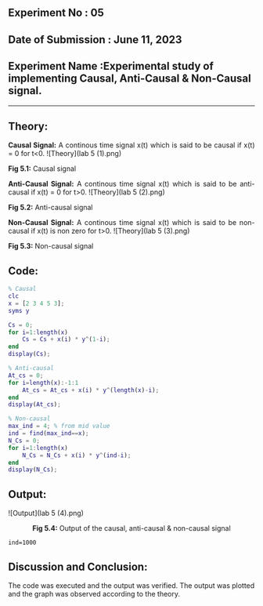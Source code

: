 ## Experiment No : 05

## Date of Submission : June 11, 2023

## Experiment Name :Experimental study of implementing Causal, Anti-Causal & Non-Causal signal.

---

## Theory:
<p style="text-align: justify">
  <strong>Causal Signal:</strong> A continous time signal x(t) which is said to be causal if x(t) = 0 for t<0.
  ![Theory](lab 5 (1).png)
  <p>
  <strong>Fig 5.1:</strong> Causal signal
  </p>
</p>
<p style="text-align: justify">
  <strong>Anti-Causal Signal:</strong> A continous time signal x(t) which is said to be anti-causal if x(t) = 0 for t>0.
  ![Theory](lab 5 (2).png)
  <p>
  <strong>Fig 5.2:</strong> Anti-causal signal
  </p>
</p>
<p style="text-align: justify">
  <strong>Non-Causal Signal:</strong> A continous time signal x(t) which is said to be non-causal if x(t) is non zero for t>0.
  ![Theory](lab 5 (3).png)
  <p>
  <strong>Fig 5.3:</strong> Non-causal signal
  </p>
</p>

## Code:

```matlab
% Causal 
clc
x = [2 3 4 5 3];
syms y

Cs = 0;
for i=1:length(x)
    Cs = Cs + x(i) * y^(1-i);
end
display(Cs);

% Anti-causal
At_cs = 0;
for i=length(x):-1:1
    At_cs = At_cs + x(i) * y^(length(x)-i);
end
display(At_cs);

% Non-causal
max_ind = 4; % from mid value
ind = find(max_ind==x);
N_Cs = 0;
for i=1:length(x)
    N_Cs = N_Cs + x(i) * y^(ind-i);
end
display(N_Cs);
```

## Output:
![Output](lab 5 (4).png)
<p style = "text-align: center">
  <strong>Fig 5.4:</strong> Output of the causal, anti-causal & non-causal signal
</p>

```
ind=1000
```

## Discussion and Conclusion:

<p style="text-align: justify">

The code was executed and the output was verified. The output was plotted and the graph was observed according to the theory.

</p>

